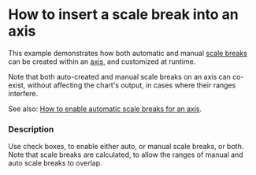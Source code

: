 # How to insert a scale break into an axis


<p>This example demonstrates how both automatic and manual <a href="http://www.devexpress.com/Help/Content.aspx?help=XtraCharts&document=CustomDocument6232.htm">scale breaks</a> can be created within an <a href="http://www.devexpress.com/Help/Content.aspx?help=XtraCharts&document=CustomDocument6016.htm">axis</a>, and customized at runtime.</p><p>Note that both auto-created and manual scale breaks on an axis can co-exist, without affecting the chart's output, in cases where their ranges interfere.</p><p>See also: <a href="https://www.devexpress.com/Support/Center/p/E1621">How to enable automatic scale breaks for an axis</a>.</p>


<h3>Description</h3>

<p>Use check boxes, to enable either auto, or manual scale breaks, or both. Note that scale breaks are calculated, to allow the ranges of manual and auto scale breaks to overlap.</p>

<br/>


